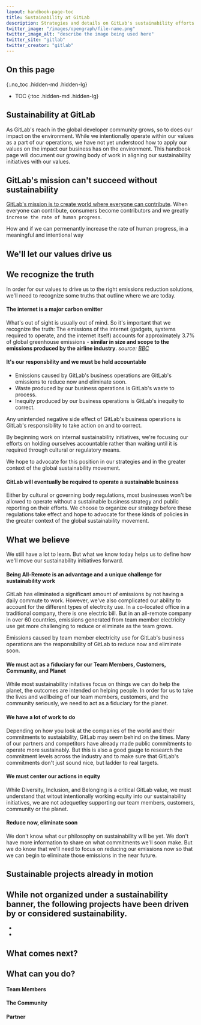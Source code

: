 ```yaml
---
layout: handbook-page-toc
title: Sustainability at GitLab
description: Strategies and details on GitLab's sustainability efforts
twitter_image: "/images/opengraph/file-name.png"
twitter_image_alt: "describe the image being used here"
twitter_site: "gitlab"
twitter_creator: "gitlab"
---
```


## On this page
{:.no_toc .hidden-md .hidden-lg}

- TOC
{:toc .hidden-md .hidden-lg}

## Sustainability at GitLab

As GitLab's reach in the global developer community grows, so to does our impact on the environment. While we intentionally operate within our values as a part of our operations, we have not yet understood how to apply our values on the impact our business has on the environment. This handbook page will document our growing body of work in aligning our sustainability initiatives with our values. 

## GitLab's mission can't succeed without sustainability 

[GitLab's mission is to create world where everyone can contribute](https://about.gitlab.com/company/strategy/#mission). When everyone can contribute, consumers become contributors and we greatly `increase the rate of human progress`.

How and if we can permenantly increase the rate of human progress, in a meaningful and intentional way 

## We'll let our values drive us

## We recognize the truth

In order for our values to drive us to the right emissions reduction solutions, we'll need to recognize some truths that outline where we are today.

#### The internet is a major carbon emitter

What's out of sight is usually out of mind. So it's important that we recognize the truth: The emissions of the internet (gadgets, systems required to operate, and the internet itself) accounts for approximately 3.7% of global greenhouse emissions - **similar in size and scope to the emissions produced by the airline industry**. _source: [BBC](https://www.bbc.com/future/article/20200305-why-your-internet-habits-are-not-as-clean-as-you-think)_

#### It's our responsbility and we must be held accountable

- Emissions caused by GitLab's business operations are GitLab's emissions to reduce now and eliminate soon.
- Waste produced by our business operations is GitLab's waste to process.
- Inequity produced by our business operations is GitLab's inequity to correct.

Any unintended negative side effect of GitLab's business operations is GitLab's responsibility to take action on and to correct.

By beginning work on internal sustainability initiatives, we're focusing our efforts on holding ourselves accountable rather than waiting until it is required through cultural or regulatory means.

We hope to advocate for this position in our strategies and in the greater context of the global sustainability movement.

#### GitLab will eventually be required to operate a sustainable business

Either by cultural or governing body regulations, most businesses won't be allowed to operate without a sustainable business strategy and public reporting on their efforts. We choose to organize our strategy before these regulations take effect and hope to advocate for these kinds of policies in the greater context of the global sustainability movement.

## What we believe

We still have a lot to learn. But what we know today helps us to define how we'll move our sustainability initiatives forward.

#### Being All-Remote is an advantage and a unique challenge for sustainability work
GitLab has eliminated a significant amount of emissions by not having a daily commute to work. However, we've also complicated our ability to account for the different types of electrcity use. In a co-located office in a traditional company, there is one electric bill. But in an all-remote company in over 60 countries, emissions generated from team member electricity use get more challenging to reduce or eliminate as the team grows. 

Emissions caused by team member electricity use for GitLab's business operations are the responsibility of GitLab to reduce now and eliminate soon. 

#### We must act as a fiduciary for our Team Members, Customers, Community, and Planet

While most sustainability initatives focus on things we can do help the planet, the outcomes are intended on helping people. In order for us to take the lives and wellbeing of our team members, customers, and the community seriously, we need to act as a fiduciary for the planet.

#### We have a lot of work to do

Depending on how you look at the companies of the world and their commitments to sustaiability, GitLab may seem behind on the times. Many of our partners and competitors have already made public commitments to operate more sustainably. But this is also a good gauge to research the commitment levels across the industry and to make sure that GitLab's commitments don't just sound nice, but ladder to real targets.

#### We must center our actions in equity

While Diversity, Inclusion, and Belonging is a critical GitLab value, we must understand that witout intentionally working equity into our sustainability initiatives, we are not adequetley supporting our team members, customers, community or the planet. 

#### Reduce now, eliminate soon

We don't know what our philosophy on sustainability will be yet. We don't have more information to share on what commitments we'll soon make. But we do know that we'll need to focus on reducing our emissions now so that we can begin to eliminate those emissions in the near future. 

## Sustainable projects already in motion

While not organized under a sustainability banner, the following projects have been driven by or considered sustainability.
- 
- 
- 

## What comes next?



## What can you do?

#### Team Members



#### The Community 



#### Partner
